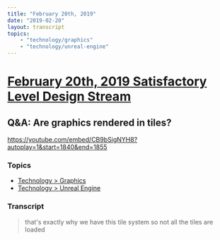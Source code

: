 ```yaml
---
title: "February 20th, 2019"
date: "2019-02-20"
layout: transcript
topics: 
    - "technology/graphics"
    - "technology/unreal-engine"
---
```

# [February 20th, 2019 Satisfactory Level Design Stream](../2019-02-20.md)
## Q&A: Are graphics rendered in tiles?
https://youtube.com/embed/CB9bSigNYH8?autoplay=1&start=1840&end=1855
### Topics
* [Technology > Graphics](../topics/technology/graphics.md)
* [Technology > Unreal Engine](../topics/technology/unreal-engine.md)

### Transcript

> that's exactly why we have this tile
> system so not all the tiles are loaded
